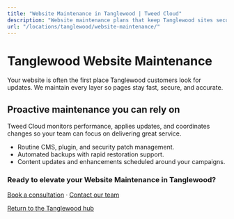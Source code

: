 ```yaml
---
title: "Website Maintenance in Tanglewood | Tweed Cloud"
description: "Website maintenance plans that keep Tanglewood sites secure and up to date."
url: "/locations/tanglewood/website-maintenance/"
---
```


# Tanglewood Website Maintenance

Your website is often the first place Tanglewood customers look for updates. We maintain every layer so pages stay fast, secure, and accurate.

## Proactive maintenance you can rely on

Tweed Cloud monitors performance, applies updates, and coordinates changes so your team can focus on delivering great service.

- Routine CMS, plugin, and security patch management.
- Automated backups with rapid restoration support.
- Content updates and enhancements scheduled around your campaigns.

### Ready to elevate your Website Maintenance in Tanglewood?

[Book a consultation](/consultation/) · [Contact our team](/contact/)

[Return to the Tanglewood hub](/locations/tanglewood/)
